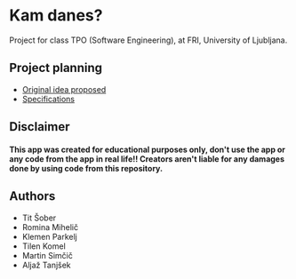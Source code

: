 # Kam danes?

Project for class TPO (Software Engineering), at FRI, University of Ljubljana.

## Project planning

- [Original idea proposed](./.idea/original_idea_porposed.md)
- [Specifications](./.idea/specifikacije.md)

## Disclaimer

#### This app was created for educational purposes only, don't use the app or any code from the app in real life!! Creators aren't liable for any damages done by using code from this repository.

## Authors

- Tit Šober
- Romina Mihelič
- Klemen Parkelj
- Tilen Komel
- Martin Simčič
- Aljaž Tanjšek
